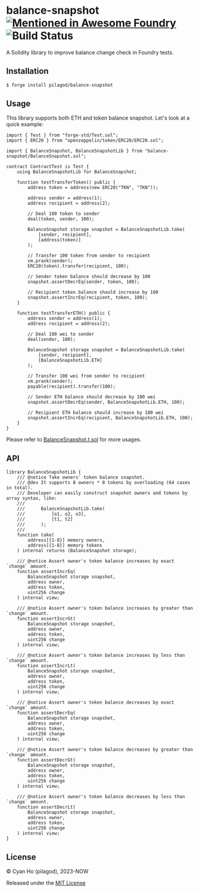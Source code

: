 # balance-snapshot [![Mentioned in Awesome Foundry](https://awesome.re/mentioned-badge.svg)](https://github.com/crisgarner/awesome-foundry) ![Build Status](https://github.com/pilagod/balance-snapshot/actions/workflows/test.yml/badge.svg)

A Solidity library to improve balance change check in Foundry tests.

## Installation

```bash
$ forge install pilagod/balance-snapshot
```

## Usage

This library supports both ETH and token balance snapshot. Let's look at a quick example:

```solidity
import { Test } from "forge-std/Test.sol";
import { ERC20 } from "openzeppelin/token/ERC20/ERC20.sol";

import { BalanceSnapshot, BalanceSnapshotLib } from "balance-snapshot/BalanceSnapshot.sol";

contract ContractTest is Test {
    using BalanceSnapshotLib for BalanceSnapshot;

    function testTransferToken() public {
        address token = address(new ERC20("TKN", "TKN"));

        address sender = address(1);
        address recipient = address(2);

        // Deal 100 token to sender
        deal(token, sender, 100);

        BalanceSnapshot storage snapshot = BalanceSnapshotLib.take(
            [sender, recipient],
            [address(token)]
        );

        // Transfer 100 token from sender to recipient
        vm.prank(sender); 
        ERC20(token).transfer(recipient, 100);

        // Sender token balance should decrease by 100
        snapshot.assertDecrEq(sender, token, 100);

        // Recipient token balance should increase by 100
        snapshot.assertIncrEq(recipient, token, 100);
    }

    function testTransferETH() public {
        address sender = address(1);
        address recipient = address(2);

        // Deal 100 wei to sender
        deal(sender, 100);

        BalanceSnapshot storage snapshot = BalanceSnapshotLib.take(
            [sender, recipient],
            [BalanceSnapshotLib.ETH]
        );

        // Transfer 100 wei from sender to recipient
        vm.prank(sender);
        payable(recipient).transfer(100);

        // Sender ETH balance should decrease by 100 wei
        snapshot.assertDecrEq(sender, BalanceSnapshotLib.ETH, 100);

        // Recipient ETH balance should increase by 100 wei
        snapshot.assertIncrEq(recipient, BalanceSnapshotLib.ETH, 100);
    }
}
```

Please refer to [BalanceSnapshot.t.sol](https://github.com/pilagod/balance-snapshot/blob/main/test/BalanceSnapshot.t.sol) for more usages.

## API

```solidity
library BalanceSnapshotLib {
    /// @notice Take owners' token balance snapshot.
    /// @dev It supports 8 owners * 8 tokens by overloading (64 cases in total).
    /// Developer can easily construct snapshot owners and tokens by array syntax, like:
    ///
    ///      BalanceSnapshotLib.take(
    ///          [o1, o2, o3],
    ///          [t1, t2]
    ///      );
    ///
    function take(
        address[{1-8}] memory owners,
        address[{1-8}] memory tokens
    ) internal returns (BalanceSnapshot storage);

    /// @notice Assert owner's token balance increases by exact `change` amount.
    function assertIncrEq(
        BalanceSnapshot storage snapshot,
        address owner,
        address token,
        uint256 change
    ) internal view;

    /// @notice Assert owner's token balance increases by greater than `change` amount.
    function assertIncrGt(
        BalanceSnapshot storage snapshot,
        address owner,
        address token,
        uint256 change
    ) internal view;

    /// @notice Assert owner's token balance increases by less than `change` amount.
    function assertIncrLt(
        BalanceSnapshot storage snapshot,
        address owner,
        address token,
        uint256 change
    ) internal view;

    /// @notice Assert owner's token balance decreases by exact `change` amount.
    function assertDecrEq(
        BalanceSnapshot storage snapshot,
        address owner,
        address token,
        uint256 change
    ) internal view;

    /// @notice Assert owner's token balance decreases by greater than `change` amount.
    function assertDecrGt(
        BalanceSnapshot storage snapshot,
        address owner,
        address token,
        uint256 change
    ) internal view;

    /// @notice Assert owner's token balance decreases by less than `change` amount.
    function assertDecrLt(
        BalanceSnapshot storage snapshot,
        address owner,
        address token,
        uint256 change
    ) internal view;
}
```

## License

© Cyan Ho (pilagod), 2023-NOW

Released under the [MIT License](https://github.com/pilagod/balance-snapshot/blob/main/LICENSE)
